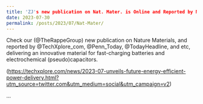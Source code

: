 ```yaml
---
title: 'ZJ's new publication on Nat. Mater. is Online and Reported by Multiple Medias'
date: 2023-07-30
permalink: /posts/2023/07/Nat-Mater/
---
```

Check our (@TheRappeGroup) new publication on Nature Materials, and reported by @TechXplore_com, @Penn_Today, @TodayHeadline, and etc, delivering an innovative material for fast-charging batteries and electrochemical (pseudo)capacitors. 

(https://techxplore.com/news/2023-07-unveils-future-energy-efficient-power-delivery.html?utm_source=twitter.com&utm_medium=social&utm_campaign=v2)

...

